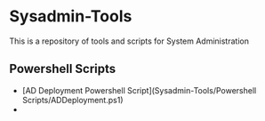 # Sysadmin-Tools
This is a repository of tools and scripts for System Administration

## Powershell Scripts
* [AD Deployment Powershell Script](Sysadmin-Tools/Powershell Scripts/ADDeployment.ps1)
* 
